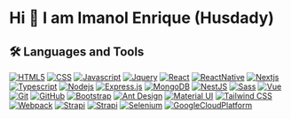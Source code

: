 # Hi 👋 I am Imanol Enrique (Husdady) 

## 🛠️ Languages and Tools

[![HTML5](https://img.shields.io/badge/-HTML-EEEEEE?style=flat&logo=html5)](https://devdocs.io/html/)
[![CSS](https://img.shields.io/badge/-CSS-173459?style=flat&logo=css3&logoColor=264de4)](https://devdocs.io/css/)
[![Javascript](https://img.shields.io/badge/-JavaScript-20201A?style=flat&logo=javascript)](https://devdocs.io/javascript/)
[![Jquery](https://img.shields.io/badge/-JavaScript-20201A?style=flat&logo=jquery)](https://devdocs.io/javascript/)
[![React](https://img.shields.io/badge/-React-11324D?style=flat&logo=react)](https://es.reactjs.org/)
[![ReactNative](https://img.shields.io/badge/-React%20Native-11324D?style=flat&logo=react&logoColor=red)](https://es.reactjs.org/)
[![Nextjs](https://img.shields.io/badge/-Nextjs-1A1A14?style=flat&logo=next.js)](https://nextjs.org/)
[![Typescript](https://img.shields.io/badge/-Typescript-032037?style=flat&logo=typescript)](https://devdocs.io/typescript/)
[![Nodejs](https://img.shields.io/badge/-Nodejs-303030?style=flat&logo=node.js)](https://nodejs.org/es/)
[![Express.js](https://img.shields.io/badge/-Express-20201A?style=flat&logo=express)](https://expressjs.com/)
[![MongoDB](https://img.shields.io/badge/-MongoDB-144A0C?style=flat&logo=mongodb)](https://www.mongodb.com/)
[![NestJS](https://img.shields.io/badge/-NestJS-690B21?style=flat&logo=nestjs&logoColor=ea2845)](https://nestjs.com/)
[![Sass](https://img.shields.io/badge/-Sass-880A49?style=flat&logo=sass)](https://devdocs.io/sass/)
[![Vue](https://img.shields.io/badge/-Vue-374F44?style=flat&logo=vue.js)](https://vuejs.org/)
[![Git](https://img.shields.io/badge/-Git-20201A?style=flat&logo=git)](https://git-scm.com/)
[![GitHub](https://img.shields.io/badge/-GitHub-20201A?style=flat&logo=github)](https://github.com/)
[![Bootstrap](https://img.shields.io/badge/-Bootstrap-black?style=flat-square&logo=bootstrap)](https://getbootstrap.com/)
[![Ant Design](https://img.shields.io/badge/-AntDesign-20201A?style=flat-square&logo=ant-design)](https://ant.design/)
[![Material UI](https://img.shields.io/badge/-Material%20UI-black?style=flat&logo=mui)](https://mui.com/)
[![Tailwind CSS](https://img.shields.io/badge/-Tailwind%20CSS-black?style=flat-square&logo=tailwind-css)](https://tailwindcss.com/)
[![Webpack](https://img.shields.io/badge/-Webpack-black?style=flat-square&logo=webpack)](https://webpack.js.org/)
[![Strapi](https://img.shields.io/badge/-Strapi-365EA0?style=flat&logo=strapi)](https://cloud.google.com/?hl=es)
[![Strapi](https://img.shields.io/badge/-Strapi-365EA0?style=flat&logo=graphql)](https://cloud.google.com/?hl=es)
[![Selenium](https://img.shields.io/badge/-Strapi-365EA0?style=flat&logo=selenium)](https://cloud.google.com/?hl=es)
[![GoogleCloudPlatform](https://img.shields.io/badge/-Google_Cloud_Platform-365EA0?style=flat&logo=GoogleCloud)](https://cloud.google.com/?hl=es)